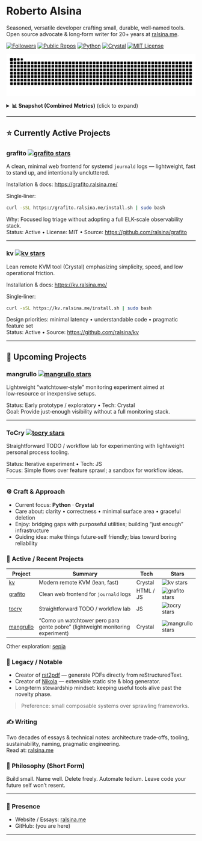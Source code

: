 # Roberto Alsina

Seasoned, versatile developer crafting small, durable, well‑named tools.  
Open source advocate & long‑form writer for 20+ years at [ralsina.me](https://ralsina.me).

[![Followers](https://img.shields.io/github/followers/ralsina?label=Followers&logo=github&style=flat&color=1f6feb&labelColor=0d1117)](https://github.com/ralsina)
[![Public Repos](https://img.shields.io/badge/Public%20Repos-browse-1f6feb?style=flat&labelColor=0d1117)](https://github.com/ralsina?tab=repositories&sort=stargazers)
[![Python](https://img.shields.io/badge/Python-3776AB?logo=python&logoColor=white&style=flat&labelColor=0d1117)](https://www.python.org/)
[![Crystal](https://img.shields.io/badge/Crystal-000000?logo=crystal&logoColor=white&style=flat&labelColor=0d1117)](https://crystal-lang.org/)
[![MIT License](https://img.shields.io/badge/License-MIT-2ea043?style=flat&labelColor=0d1117)](https://opensource.org/license/mit/)

<!-- Animated contribution banner (light/dark aware once workflow + output branch exist) -->
<p align="center">
  <picture>
    <source media="(prefers-color-scheme: dark)" srcset="https://raw.githubusercontent.com/ralsina/ralsina/output/github-contribution-grid-snake-dark.svg">
    <source media="(prefers-color-scheme: light)" srcset="https://raw.githubusercontent.com/ralsina/ralsina/output/github-contribution-grid-snake.svg">
    <img alt="Animated contribution graph snake" src="https://raw.githubusercontent.com/ralsina/ralsina/output/github-contribution-grid-snake.svg">
  </picture>
</p>

<details>
  <summary><strong>📊 Snapshot (Combined Metrics)</strong> (click to expand)</summary>
  <br>
  <p align="center">
    <img src="./metrics.svg" alt="Combined GitHub metrics (lowlighter)" />
  </p>
  <p align="center"><em>Updated daily via GitHub Actions.</em></p>
</details>

---

## ⭐ Currently Active Projects

### grafito [![grafito stars](https://img.shields.io/github/stars/ralsina/grafito?style=flat&label=%E2%AD%90&color=1f6feb&labelColor=0d1117)](https://github.com/ralsina/grafito)
A clean, minimal web frontend for systemd `journald` logs — lightweight, fast to stand up, and intentionally uncluttered.

Installation & docs: https://grafito.ralsina.me/

Single‑liner:
```bash
curl -sSL https://grafito.ralsina.me/install.sh | sudo bash
```

Why: Focused log triage without adopting a full ELK-scale observability stack.  
Status: Active • License: MIT • Source: https://github.com/ralsina/grafito

---

### kv [![kv stars](https://img.shields.io/github/stars/ralsina/kv?style=flat&label=%E2%AD%90&color=1f6feb&labelColor=0d1117)](https://github.com/ralsina/kv)
Lean remote KVM tool (Crystal) emphasizing simplicity, speed, and low operational friction.

Installation & docs: https://kv.ralsina.me/

Single‑liner:
```bash
curl -sSL https://kv.ralsina.me/install.sh | sudo bash
```

Design priorities: minimal latency • understandable code • pragmatic feature set  
Status: Active • Source: https://github.com/ralsina/kv

---

## 🧪 Upcoming Projects

### mangrullo [![mangrullo stars](https://img.shields.io/github/stars/ralsina/mangrullo?style=flat&label=%E2%AD%90&color=1f6feb&labelColor=0d1117)](https://github.com/ralsina/mangrullo)
Lightweight “watchtower‑style” monitoring experiment aimed at low‑resource or inexpensive setups.

Status: Early prototype / exploratory • Tech: Crystal  
Goal: Provide just‑enough visibility without a full monitoring stack.

---

### ToCry [![tocry stars](https://img.shields.io/github/stars/ralsina/tocry?style=flat&label=%E2%AD%90&color=1f6feb&labelColor=0d1117)](https://github.com/ralsina/tocry)
Straightforward TODO / workflow lab for experimenting with lightweight personal process tooling.

Status: Iterative experiment • Tech: JS  
Focus: Simple flows over feature sprawl; a sandbox for workflow ideas.

---

### ⚙️ Craft & Approach

- Current focus: **Python** · **Crystal**  
- Care about: clarity • correctness • minimal surface area • graceful deletion  
- Enjoy: bridging gaps with purposeful utilities; building “just enough” infrastructure  
- Guiding idea: make things future‑self friendly; bias toward boring reliability  

### 🚧 Active / Recent Projects

| Project | Summary | Tech | Stars |
|---------|---------|------|-------|
| [kv](https://github.com/ralsina/kv) | Modern remote KVM (lean, fast) | Crystal | ![kv stars](https://img.shields.io/github/stars/ralsina/kv?style=flat&label=%E2%AD%90&color=1f6feb&labelColor=0d1117) |
| [grafito](https://github.com/ralsina/grafito) | Clean web frontend for `journald` logs | HTML / JS | ![grafito stars](https://img.shields.io/github/stars/ralsina/grafito?style=flat&label=%E2%AD%90&color=1f6feb&labelColor=0d1117) |
| [tocry](https://github.com/ralsina/tocry) | Straightforward TODO / workflow lab | JS | ![tocry stars](https://img.shields.io/github/stars/ralsina/tocry?style=flat&label=%E2%AD%90&color=1f6feb&labelColor=0d1117) |
| [mangrullo](https://github.com/ralsina/mangrullo) | “Como un watchtower pero para gente pobre” (lightweight monitoring experiment) | Crystal | ![mangrullo stars](https://img.shields.io/github/stars/ralsina/mangrullo?style=flat&label=%E2%AD%90&color=1f6feb&labelColor=0d1117) |

Other exploration: [sepia](https://github.com/ralsina/sepia)

### 🧭 Legacy / Notable

- Creator of [rst2pdf](https://github.com/rst2pdf/rst2pdf) — generate PDFs directly from reStructuredText.
- Creator of [Nikola](https://github.com/getnikola/nikola) — extensible static site & blog generator.
- Long‑term stewardship mindset: keeping useful tools alive past the novelty phase.

> Preference: small composable systems over sprawling frameworks.

### ✍️ Writing

Two decades of essays & technical notes: architecture trade‑offs, tooling, sustainability, naming, pragmatic engineering.  
Read at: [ralsina.me](https://ralsina.me)

### 🧪 Philosophy (Short Form)

Build small. Name well. Delete freely. Automate tedium. Leave code your future self won’t resent.

---

### 🔗 Presence

- Website / Essays: [ralsina.me](https://ralsina.me)
- GitHub: (you are here)

---

<!-- Optional Extended Badges (uncomment if expanding)
<p>
  <a href="https://github.com/rst2pdf/rst2pdf"><img src="https://img.shields.io/github/stars/rst2pdf/rst2pdf?style=flat&label=rst2pdf&color=8957e5&labelColor=0d1117" /></a>
  <a href="https://github.com/getnikola/nikola"><img src="https://img.shields.io/github/stars/getnikola/nikola?style=flat&label=Nikola&color=8957e5&labelColor=0d1117" /></a>
</p>
-->

<!-- One-liner (reuse elsewhere):
Seasoned developer (Python & Crystal) building small durable tools; writing since early 2000s at ralsina.me.
-->

<!--
SETUP NOTES:
Snake: .github/workflows/snake.yml → outputs branch 'output' with snake SVGs.
Metrics: .github/workflows/metrics.yml → commits metrics.svg to default branch (requires METRICS_TOKEN secret if default token insufficient).
-->
